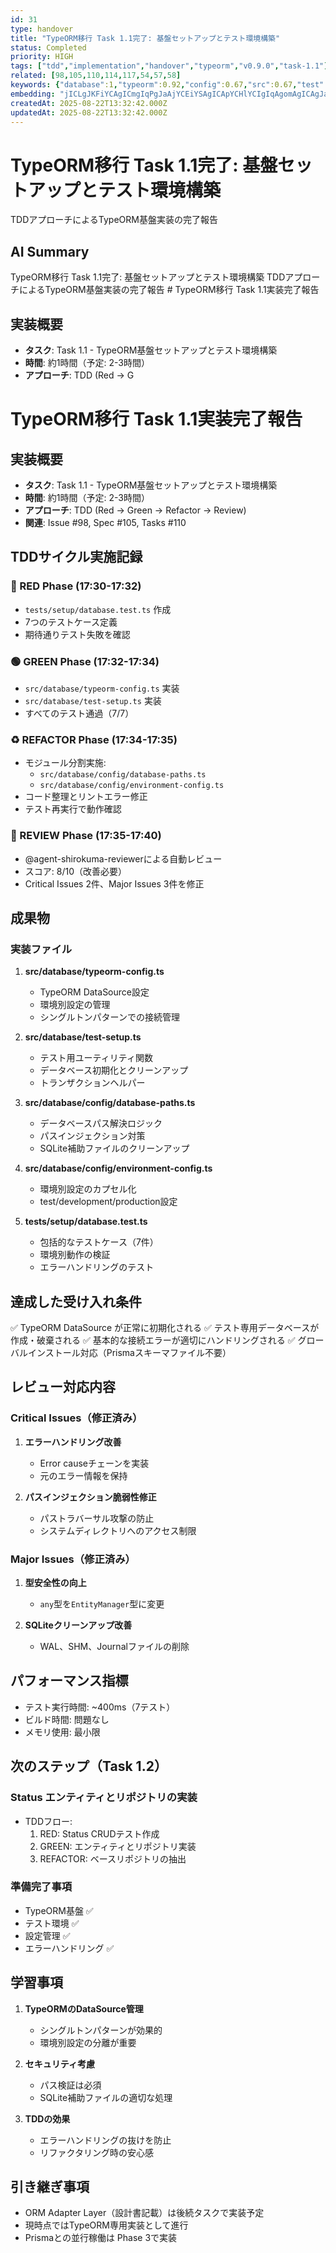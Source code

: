 ```yaml
---
id: 31
type: handover
title: "TypeORM移行 Task 1.1完了: 基盤セットアップとテスト環境構築"
status: Completed
priority: HIGH
tags: ["tdd","implementation","handover","typeorm","v0.9.0","task-1.1"]
related: [98,105,110,114,117,54,57,58]
keywords: {"database":1,"typeorm":0.92,"config":0.67,"src":0.67,"test":0.42}
embedding: "jICLgJKFiYCAgICmgIqPgJaAjYCEiYSAgICApYCHlYCIgIqAgomAgICAgJaAgpCAgICEgI2FgICAgICHgICUgISAgICcgYCAgICAhoCCjoCSgIGAoICBgICAgJOAh4SAnICHgKCEhoCAgICjgIqAgJmAjICfiYqAgICAmICIhYA="
createdAt: 2025-08-22T13:32:42.000Z
updatedAt: 2025-08-22T13:32:42.000Z
---
```


# TypeORM移行 Task 1.1完了: 基盤セットアップとテスト環境構築

TDDアプローチによるTypeORM基盤実装の完了報告

## AI Summary

TypeORM移行 Task 1.1完了: 基盤セットアップとテスト環境構築 TDDアプローチによるTypeORM基盤実装の完了報告 # TypeORM移行 Task 1.1実装完了報告

## 実装概要
- **タスク**: Task 1.1 - TypeORM基盤セットアップとテスト環境構築
- **時間**: 約1時間（予定: 2-3時間）
- **アプローチ**: TDD (Red → G

# TypeORM移行 Task 1.1実装完了報告

## 実装概要
- **タスク**: Task 1.1 - TypeORM基盤セットアップとテスト環境構築
- **時間**: 約1時間（予定: 2-3時間）
- **アプローチ**: TDD (Red → Green → Refactor → Review)
- **関連**: Issue #98, Spec #105, Tasks #110

## TDDサイクル実施記録

### 🔴 RED Phase (17:30-17:32)
- `tests/setup/database.test.ts` 作成
- 7つのテストケース定義
- 期待通りテスト失敗を確認

### 🟢 GREEN Phase (17:32-17:34)
- `src/database/typeorm-config.ts` 実装
- `src/database/test-setup.ts` 実装
- すべてのテスト通過（7/7）

### ♻️ REFACTOR Phase (17:34-17:35)
- モジュール分割実施:
  - `src/database/config/database-paths.ts`
  - `src/database/config/environment-config.ts`
- コード整理とリントエラー修正
- テスト再実行で動作確認

### 👀 REVIEW Phase (17:35-17:40)
- @agent-shirokuma-reviewerによる自動レビュー
- スコア: 8/10（改善必要）
- Critical Issues 2件、Major Issues 3件を修正

## 成果物

### 実装ファイル
1. **src/database/typeorm-config.ts**
   - TypeORM DataSource設定
   - 環境別設定の管理
   - シングルトンパターンでの接続管理

2. **src/database/test-setup.ts**
   - テスト用ユーティリティ関数
   - データベース初期化とクリーンアップ
   - トランザクションヘルパー

3. **src/database/config/database-paths.ts**
   - データベースパス解決ロジック
   - パスインジェクション対策
   - SQLite補助ファイルのクリーンアップ

4. **src/database/config/environment-config.ts**
   - 環境別設定のカプセル化
   - test/development/production設定

5. **tests/setup/database.test.ts**
   - 包括的なテストケース（7件）
   - 環境別動作の検証
   - エラーハンドリングのテスト

## 達成した受け入れ条件
✅ TypeORM DataSource が正常に初期化される
✅ テスト専用データベースが作成・破棄される
✅ 基本的な接続エラーが適切にハンドリングされる
✅ グローバルインストール対応（Prismaスキーマファイル不要）

## レビュー対応内容

### Critical Issues（修正済み）
1. **エラーハンドリング改善**
   - Error causeチェーンを実装
   - 元のエラー情報を保持

2. **パスインジェクション脆弱性修正**
   - パストラバーサル攻撃の防止
   - システムディレクトリへのアクセス制限

### Major Issues（修正済み）
1. **型安全性の向上**
   - `any`型を`EntityManager`型に変更
   
2. **SQLiteクリーンアップ改善**
   - WAL、SHM、Journalファイルの削除

## パフォーマンス指標
- テスト実行時間: ~400ms（7テスト）
- ビルド時間: 問題なし
- メモリ使用: 最小限

## 次のステップ（Task 1.2）
### Status エンティティとリポジトリの実装
- TDDフロー:
  1. RED: Status CRUDテスト作成
  2. GREEN: エンティティとリポジトリ実装
  3. REFACTOR: ベースリポジトリの抽出

### 準備完了事項
- TypeORM基盤 ✅
- テスト環境 ✅
- 設定管理 ✅
- エラーハンドリング ✅

## 学習事項
1. **TypeORMのDataSource管理**
   - シングルトンパターンが効果的
   - 環境別設定の分離が重要

2. **セキュリティ考慮**
   - パス検証は必須
   - SQLite補助ファイルの適切な処理

3. **TDDの効果**
   - エラーハンドリングの抜けを防止
   - リファクタリング時の安心感

## 引き継ぎ事項
- ORM Adapter Layer（設計書記載）は後続タスクで実装予定
- 現時点ではTypeORM専用実装として進行
- Prismaとの並行稼働は Phase 3で実装
